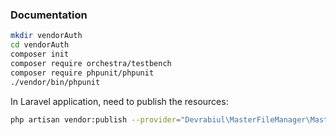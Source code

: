 ### Documentation

```bash
mkdir vendorAuth
cd vendorAuth
composer init
composer require orchestra/testbench
composer require phpunit/phpunit
./vendor/bin/phpunit
```

In Laravel application, need to publish the resources:

```bash
php artisan vendor:publish --provider="Devrabiul\MasterFileManager\MasterFileManagerServiceProvider"
```

